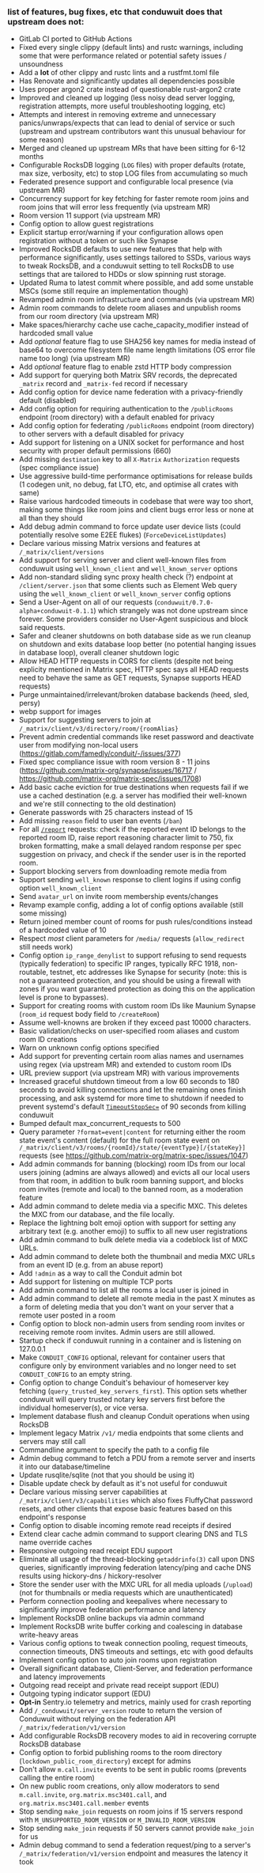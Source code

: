 ### list of features, bug fixes, etc that conduwuit does that upstream does not:

- GitLab CI ported to GitHub Actions
- Fixed every single clippy (default lints) and rustc warnings, including some that were performance related or potential safety issues / unsoundness
- Add a **lot** of other clippy and rustc lints and a rustfmt.toml file
- Has Renovate and significantly updates all dependencies possible
- Uses proper argon2 crate instead of questionable rust-argon2 crate
- Improved and cleaned up logging (less noisy dead server logging, registration attempts, more useful troubleshooting logging, etc)
- Attempts and interest in removing extreme and unnecessary panics/unwraps/expects that can lead to denial of service or such (upstream and upstream contributors want this unusual behaviour for some reason)
- Merged and cleaned up upstream MRs that have been sitting for 6-12 months
- Configurable RocksDB logging (`LOG` files) with proper defaults (rotate, max size, verbosity, etc) to stop LOG files from accumulating so much
- Federated presence support and configurable local presence (via upstream MR)
- Concurrency support for key fetching for faster remote room joins and room joins that will error less frequently (via upstream MR)
- Room version 11 support (via upstream MR)
- Config option to allow guest registrations
- Explicit startup error/warning if your configuration allows open registration without a token or such like Synapse
- Improved RocksDB defaults to use new features that help with performance significantly, uses settings tailored to SSDs, various ways to tweak RocksDB, and a conduwuit setting to tell RocksDB to use settings that are tailored to HDDs or slow spinning rust storage.
- Updated Ruma to latest commit where possible, and add some unstable MSCs (some still require an implementation though)
- Revamped admin room infrastructure and commands (via upstream MR)
- Admin room commands to delete room aliases and unpublish rooms from our room directory (via upstream MR)
- Make spaces/hierarchy cache use cache_capacity_modifier instead of hardcoded small value
- Add *optional* feature flag to use SHA256 key names for media instead of base64 to overcome filesystem file name length limitations (OS error file name too long) (via upstream MR) 
- Add *optional* feature flag to enable zstd HTTP body compression
- Add support for querying both Matrix SRV records, the deprecated `_matrix` record and `_matrix-fed` record if necessary
- Add config option for device name federation with a privacy-friendly default (disabled)
- Add config option for requiring authentication to the `/publicRooms` endpoint (room directory) with a default enabled for privacy
- Add config option for federating `/publicRooms` endpoint (room directory) to other servers with a default disabled for privacy
- Add support for listening on a UNIX socket for performance and host security with proper default permissions (660)
- Add missing `destination` key to all `X-Matrix` `Authorization` requests (spec compliance issue)
- Use aggressive build-time performance optimisations for release builds (1 codegen unit, no debug, fat LTO, etc, and optimise all crates with same)
- Raise various hardcoded timeouts in codebase that were way too short, making some things like room joins and client bugs error less or none at all than they should
- Add debug admin command to force update user device lists (could potentially resolve some E2EE flukes) (`ForceDeviceListUpdates`)
- Declare various missing Matrix versions and features at `/_matrix/client/versions`
- Add support for serving server and client well-known files from conduwuit using `well_known_client` and `well_known_server` options
- Add non-standard sliding sync proxy health check (?) endpoint at `/client/server.json` that some clients such as Element Web query using the `well_known_client` or `well_known_server` config options
- Send a User-Agent on all of our requests (`conduwuit/0.7.0-alpha+conduwuit-0.1.1`) which strangely was not done upstream since forever. Some providers consider no User-Agent suspicious and block said requests.
- Safer and cleaner shutdowns on both database side as we run cleanup on shutdown and exits database loop better (no potential hanging issues in database loop), overall cleaner shutdown logic
- Allow HEAD HTTP requests in CORS for clients (despite not being explicity mentioned in Matrix spec, HTTP spec says all HEAD requests need to behave the same as GET requests, Synapse supports HEAD requests)
- Purge unmaintained/irrelevant/broken database backends (heed, sled, persy)
- webp support for images
- Support for suggesting servers to join at `/_matrix/client/v3/directory/room/{roomAlias}`
- Prevent admin credential commands like reset password and deactivate user from modifying non-local users (https://gitlab.com/famedly/conduit/-/issues/377)
- Fixed spec compliance issue with room version 8 - 11 joins (https://github.com/matrix-org/synapse/issues/16717 / https://github.com/matrix-org/matrix-spec/issues/1708)
- Add basic cache eviction for true destinations when requests fail if we use a cached destination (e.g. a server has modified their well-known and we're still connecting to the old destination)
- Generate passwords with 25 characters instead of 15
- Add missing `reason` field to user ban events (`/ban`)
- For all [`/report`](https://spec.matrix.org/v1.9/client-server-api/#post_matrixclientv3roomsroomidreporteventid) requests: check if the reported event ID belongs to the reported room ID, raise report reasoning character limit to 750, fix broken formatting, make a small delayed random response per spec suggestion on privacy, and check if the sender user is in the reported room.
- Support blocking servers from downloading remote media from
- Support sending `well_known` response to client logins if using config option `well_known_client`
- Send `avatar_url` on invite room membership events/changes
- Revamp example config, adding a lot of config options available (still some missing)
- Return joined member count of rooms for push rules/conditions instead of a hardcoded value of 10
- Respect *most* client parameters for `/media/` requests (`allow_redirect` still needs work)
- Config option `ip_range_denylist` to support refusing to send requests (typically federation) to specific IP ranges, typically RFC 1918, non-routable, testnet, etc addresses like Synapse for security (note: this is not a guaranteed protection, and you should be using a firewall with zones if you want guaranteed protection as doing this on the application level is prone to bypasses).
- Support for creating rooms with custom room IDs like Maunium Synapse (`room_id` request body field to `/createRoom`)
- Assume well-knowns are broken if they exceed past 10000 characters.
- Basic validation/checks on user-specified room aliases and custom room ID creations
- Warn on unknown config options specified
- Add support for preventing certain room alias names and usernames using regex (via upstream MR) and extended to custom room IDs
- URL preview support (via upstream MR) with various improvements
- Increased graceful shutdown timeout from a low 60 seconds to 180 seconds to avoid killing connections and let the remaining ones finish processing, and ask systemd for more time to shutdown if needed to prevent systemd's default [`TimeoutStopSec=`](https://www.freedesktop.org/software/systemd/man/latest/systemd.service.html#TimeoutStopSec=) of 90 seconds from killing conduwuit
- Bumped default max_concurrent_requests to 500
- Query parameter `?format=event|content` for returning either the room state event's content (default) for the full room state event on ` /_matrix/client/v3/rooms/{roomId}/state/{eventType}[/{stateKey}]` requests (see https://github.com/matrix-org/matrix-spec/issues/1047)
- Add admin commands for banning (blocking) room IDs from our local users joining (admins are always allowed) and evicts all our local users from that room, in addition to bulk room banning support, and blocks room invites (remote and local) to the banned room, as a moderation feature
- Add admin command to delete media via a specific MXC. This deletes the MXC from our database, and the file locally.
- Replace the lightning bolt emoji option with support for setting any arbitrary text (e.g. another emoji) to suffix to all new user registrations
- Add admin command to bulk delete media via a codeblock list of MXC URLs.
- Add admin command to delete both the thumbnail and media MXC URLs from an event ID (e.g. from an abuse report)
- Add `!admin` as a way to call the Conduit admin bot
- Add support for listening on multiple TCP ports
- Add admin command to list all the rooms a local user is joined in
- Add admin command to delete all remote media in the past X minutes as a form of deleting media that you don't want on your server that a remote user posted in a room
- Config option to block non-admin users from sending room invites or receiving remote room invites. Admin users are still allowed.
- Startup check if conduwuit running in a container and is listening on 127.0.0.1
- Make `CONDUIT_CONFIG` optional, relevant for container users that configure only by environment variables and no longer need to set `CONDUIT_CONFIG` to an empty string.
- Config option to change Conduit's behaviour of homeserver key fetching (`query_trusted_key_servers_first`). This option sets whether conduwuit will query trusted notary key servers first before the individual homeserver(s), or vice versa.
- Implement database flush and cleanup Conduit operations when using RocksDB
- Implement legacy Matrix `/v1/` media endpoints that some clients and servers may still call
- Commandline argument to specify the path to a config file
- Admin debug command to fetch a PDU from a remote server and inserts it into our database/timeline
- Update rusqlite/sqlite (not that you should be using it)
- Disable update check by default as it's not useful for conduwuit
- Declare various missing server capabilities at `/_matrix/client/v3/capabilities` which also fixes FluffyChat password resets, and other clients that expose basic features based on this endpoint's response
- Config option to disable incoming remote read receipts if desired
- Extend clear cache admin command to support clearing DNS and TLS name override caches
- Responsive outgoing read receipt EDU support
- Eliminate all usage of the thread-blocking `getaddrinfo(3)` call upon DNS queries, significantly improving federation latency/ping and cache DNS results using hickory-dns / hickory-resolver
- Store the sender user with the MXC URL for all media uploads (`/upload`) (not for thumbnails or media requests which are unauthenticated)
- Perform connection pooling and keepalives where necessary to significantly improve federation performance and latency
- Implement RocksDB online backups via admin command
- Implement RocksDB write buffer corking and coalescing in database write-heavy areas
- Various config options to tweak connection pooling, request timeouts, connection timeouts, DNS timeouts and settings, etc with good defaults
- Implement config option to auto join rooms upon registration
- Overall significant database, Client-Server, and federation performance and latency improvements
- Outgoing read receipt and private read receipt support (EDU)
- Outgoing typing indicator support (EDU)
- **Opt-in** Sentry.io telemetry and metrics, mainly used for crash reporting
- Add `/_conduwuit/server_version` route to return the version of Conduwuit without relying on the federation API `/_matrix/federation/v1/version`
- Add configurable RocksDB recovery modes to aid in recovering corrupte RocksDB database
- Config option to forbid publishing rooms to the room directory (`lockdown_public_room_directory`) except for admins
- Don't allow `m.call.invite` events to be sent in public rooms (prevents calling the entire room)
- On new public room creations, only allow moderators to send `m.call.invite`, `org.matrix.msc3401.call`, and `org.matrix.msc3401.call.member` events
- Stop sending `make_join` requests on room joins if 15 servers respond with `M_UNSUPPORTED_ROOM_VERSION` or `M_INVALID_ROOM_VERSION`
- Stop sending `make_join` requests if 50 servers cannot provide `make_join` for us
- Admin debug command to send a federation request/ping to a server's `/_matrix/federation/v1/version` endpoint and measures the latency it took

